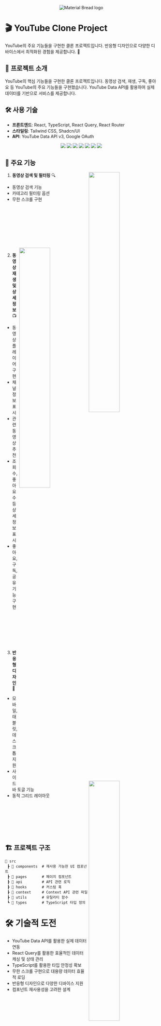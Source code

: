 <div align="center"><img src="https://github.com/user-attachments/assets/224e12c2-9c1f-443f-98a6-3ffcd2d1f9d6" alt="Material Bread logo"></div>

# 🎬 YouTube Clone Project

YouTube의 주요 기능들을 구현한 클론 프로젝트입니다. 반응형 디자인으로 다양한 디바이스에서 최적화된 경험을 제공합니다. 🚀

## 🚀 프로젝트 소개

YouTube의 핵심 기능들을 구현한 클론 프로젝트입니다. 동영상 검색, 재생, 구독, 좋아요 등 YouTube의 주요 기능들을 구현했습니다. YouTube Data API를 활용하여 실제 데이터를 기반으로 서비스를 제공합니다.

## 🛠 사용 기술

- **프론트엔드**: React, TypeScript, React Query, React Router
- **스타일링**: Tailwind CSS, Shadcn/UI
- **API**: YouTube Data API v3, Google OAuth

<div align="center">
    <img src="https://img.shields.io/badge/React-61DAFB?style=for-the-badge&logo=React&logoColor=white"/>
    <img src="https://img.shields.io/badge/TypeScript-3178C6?style=for-the-badge&logo=TypeScript&logoColor=white"/>
    <img src="https://img.shields.io/badge/React_Query-FF4154?style=for-the-badge&logo=React Query&logoColor=white"/>
    <img src="https://img.shields.io/badge/TailwindCSS-06B6D4?style=for-the-badge&logo=TailwindCSS&logoColor=white"/>
    <img src="https://img.shields.io/badge/YouTube_API-FF0000?style=for-the-badge&logo=YouTube&logoColor=white"/>
    <img src="https://img.shields.io/badge/React Router-CA4245?style=for-the-badge&logo=React Router&logoColor=white"/>
    <img src="https://img.shields.io/badge/Google OAuth-4285F4?style=for-the-badge&logo=Google OAuth&logoColor=white"/>
</div>

## 📌 주요 기능

<img align="right" src="https://github.com/user-attachments/assets/0bbf2254-52f6-4e59-882f-17b83208994e" width="45%">

1. **동영상 검색 및 필터링** 🔍

- 동영상 검색 기능
- 카테고리 필터링 옵션
- 무한 스크롤 구현

<br />
<br />
<br />
<br />
<br />
<br />
<br />
<br />
<img align="right" src="https://github.com/user-attachments/assets/ef737e0b-aaa5-43bf-9b01-8f7469611a46" width="45%">

2. **동영상 재생 및 상세 정보** 📺

- 동영상 플레이어 구현
- 채널 정보 표시
- 관련 동영상 추천
- 조회수, 좋아요 수 등 상세 정보 표시
- 좋아요, 구독, 공유 기능 구현

<br />
<br />
<br />
<br />
<br />
<br />
<img align="right" src="https://github.com/user-attachments/assets/e20c58d3-aa73-44ca-89b1-4844a08dacf7" width="45%">

3. **반응형 디자인** 📱

- 모바일, 태블릿, 데스크톱 지원
- 사이드바 토글 기능
- 동적 그리드 레이아웃

<br />
<br />
<br />
<br />
<br />
<br />

## 🏗 프로젝트 구조

```
📂 src
 ┣ 📂 components  # 재사용 가능한 UI 컴포넌트
 ┣ 📂 pages       # 페이지 컴포넌트
 ┣ 📂 api         # API 관련 로직
 ┣ 📂 hooks       # 커스텀 훅
 ┣ 📂 context     # Context API 관련 파일
 ┣ 📂 utils       # 유틸리티 함수
 ┗ 📂 types       # TypeScript 타입 정의

```

# 🛠 기술적 도전

- YouTube Data API를 활용한 실제 데이터 연동
- React Query를 활용한 효율적인 데이터 캐싱 및 상태 관리
- TypeScript를 활용한 타입 안정성 확보
- 무한 스크롤 구현으로 대용량 데이터 효율적 로딩
- 반응형 디자인으로 다양한 디바이스 지원
- 컴포넌트 재사용성을 고려한 설계
